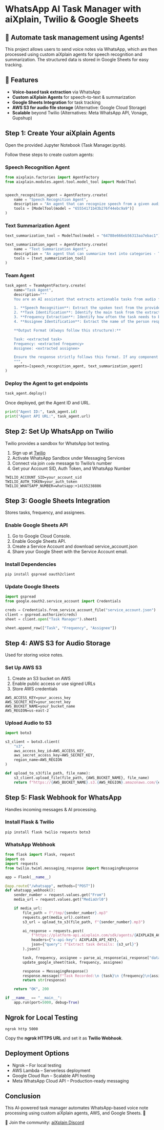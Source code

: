 # WhatsApp AI Task Manager with aiXplain, Twilio & Google Sheets

## 🚀 Automate task management using Agents!

This project allows users to send voice notes via WhatsApp, which are then processed using custom aiXplain agents for speech recognition and summarization. The structured data is stored in Google Sheets for easy tracking.

## 🌟 Features

- **Voice-based task extraction** via WhatsApp
- **Custom aiXplain Agents** for speech-to-text & summarization
- **Google Sheets Integration** for task tracking
- **AWS S3 for audio file storage** (Alternative: Google Cloud Storage)
- **Scalable** beyond Twilio (Alternatives: Meta WhatsApp API, Vonage, Gupshup)

## Step 1: Create Your aiXplain Agents

Open the provided Jupyter Notebook (Task Manager.ipynb).

Follow these steps to create custom agents:

### Speech Recognition Agent

```python
from aixplain.factories import AgentFactory
from aixplain.modules.agent.tool.model_tool import ModelTool


speech_recognition_agent = AgentFactory.create(
    name = "Speech Recognition Agent",
    description = "An agent that can recognize speech from a given audio file and extract text from the audio",
    tools = [ModelTool(model = "65554171b43b276f44ebc9a9")]
)
```

### Text Summarization Agent

```python
text_summarization_tool = ModelTool(model = "64788e666eb56313aa7ebac1")

text_summarization_agent = AgentFactory.create(
    name = "Text Summarization Agent",
    description = "An agent that can summarize text into categories - Task, Frequency and Assignee",
    tools = [text_summarization_tool]
)
```

### Team Agent

```python
task_agent = TeamAgentFactory.create(
    name="Task Agent",
    description="""
    You are an AI assistant that extracts actionable tasks from audio files. Follow these steps:

    1. **Speech Recognition**: Extract the spoken text from the provided audio file.
    2. **Task Identification**: Identify the main task from the extracted text.
    3. **Frequency Extraction**: Identify how often the task needs to be done (e.g., daily, weekly, monthly).
    4. **Assignee Identification**: Extract the name of the person responsible for the task.

    **Output Format (Always follow this structure):**

    Task: <extracted task>
    Frequency: <extracted frequency>
    Assignee: <extracted assignee>

    Ensure the response strictly follows this format. If any component is missing in the text, return "Unknown" for that field.
    """,
    agents=[speech_recognition_agent, text_summarization_agent]
)
```

### Deploy the Agent to get endpoints

```python
task_agent.deploy()
```

Once deployed, get the Agent ID and URL. 

```python
print("Agent ID:", task_agent.id)
print("Agent API URL:", task_agent.url)
```


## Step 2: Set Up WhatsApp on Twilio

Twilio provides a sandbox for WhatsApp bot testing.

1. Sign up at [Twilio](https://login.twilio.com/u/signup?state=hKFo2SByaGk1c3hXOVg0cTZnMUpyd19rNjViR3ZhRG5KdUE5caFur3VuaXZlcnNhbC1sb2dpbqN0aWTZIDRvU0YxbFFKemo4cWhsaFU2T01MeGIxM1pKd1dvekluo2NpZNkgTW05M1lTTDVSclpmNzdobUlKZFI3QktZYjZPOXV1cks)
2. Activate WhatsApp Sandbox under Messaging Services
3. Connect via join `code` message to Twilio’s number
4. Get your Account SID, Auth Token, and WhatsApp Number

```
TWILIO_ACCOUNT_SID=your_account_sid
TWILIO_AUTH_TOKEN=your_auth_token
TWILIO_WHATSAPP_NUMBER=whatsapp:+14155238886
```

## Step 3: Google Sheets Integration

Stores tasks, frequency, and assignees.

### Enable Google Sheets API

1. Go to Google Cloud Console. 
2. Enable Google Sheets API. 
3. Create a Service Account and download service_account.json
4. Share your Google Sheet with the Service Account email. 

### Install Dependencies

```
pip install gspread oauth2client
```

### Update Google Sheets

```python
import gspread
from google.oauth2.service_account import Credentials

creds = Credentials.from_service_account_file("service_account.json")
client = gspread.authorize(creds)
sheet = client.open("Task Manager").sheet1

sheet.append_row(["Task", "Frequency", "Assignee"])
```

## Step 4:  AWS S3 for Audio Storage
Used for storing voice notes.

### Set Up AWS S3

1. Create an S3 bucket on AWS
2. Enable public access or use signed URLs
3. Store AWS credentials

```
AWS_ACCESS_KEY=your_access_key
AWS_SECRET_KEY=your_secret_key
AWS_BUCKET_NAME=your_bucket_name
AWS_REGION=us-east-2
```

### Upload Audio to S3

```python
import boto3

s3_client = boto3.client(
    "s3",
    aws_access_key_id=AWS_ACCESS_KEY,
    aws_secret_access_key=AWS_SECRET_KEY,
    region_name=AWS_REGION
)

def upload_to_s3(file_path, file_name):
    s3_client.upload_file(file_path, {AWS_BUCKET_NAME}, file_name)
    return f"https://{AWS_BUCKET_NAME}.s3.{AWS_REGION}.amazonaws.com/{encoded_file_name}"
```

## Step 5: Flask Webhook for WhatsApp

Handles incoming messages & AI processing.

### Install Flask & Twilio

```
pip install flask twilio requests boto3
```

### WhatsApp Webhook

```python
from flask import Flask, request
import os
import requests
from twilio.twiml.messaging_response import MessagingResponse

app = Flask(__name__)

@app.route("/whatsapp", methods=["POST"])
def whatsapp_webhook():
    sender_number = request.values.get("From")
    media_url = request.values.get("MediaUrl0")

    if media_url:
        file_path = f"/tmp/{sender_number}.mp3"
        requests.get(media_url).content
        s3_url = upload_to_s3(file_path, f"{sender_number}.mp3")

        ai_response = requests.post(
            f"https://platform-api.aixplain.com/sdk/agents/{AIXPLAIN_AGENT_ID}/run",
            headers={"x-api-key": AIXPLAIN_API_KEY},
            json={"query": f"Extract task details: {s3_url}"}
        ).json()

        task, frequency, assignee = parse_ai_response(ai_response["data"]["output"])
        update_google_sheet(task, frequency, assignee)

        response = MessagingResponse()
        response.message(f"Task Recorded:\n {task}\n {frequency}\n{assignee}")
        return str(response)

    return "OK", 200

if __name__ == "__main__":
    app.run(port=5000, debug=True)
```
## Ngrok for Local Testing

```
ngrok http 5000
```
Copy the **ngrok HTTPS URL** and set it as **Twilio Webhook**.

## Deployment Options
- Ngrok – For local testing
- AWS Lambda – Serverless deployment
- Google Cloud Run – Scalable API hosting
- Meta WhatsApp Cloud API – Production-ready messaging



## Conclusion
This AI-powered task manager automates WhatsApp-based voice note processing using custom aiXplain agents, AWS, and Google Sheets. 🚀

🔗 Join the community: [aiXplain Discord](https://www.google.com/url?q=https%3A%2F%2Fhttps%3A%2F%2Fdiscord.com%2Finvite%2FT5dCmjRSYA)